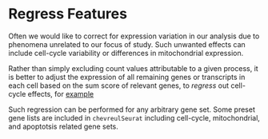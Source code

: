 # Regress Features

Often we would like to correct for expression variation in our analysis due to phenomena unrelated to our focus of study. Such unwanted effects can include cell-cycle variability or differences in mitochondrial expression. 

Rather than simply excluding count values attributable to a given process, it is better to adjust the expression of all remaining genes or transcripts in each cell based on the sum score of relevant genes, to _regress_ out cell-cycle effects, for [example](https://satijalab.org/seurat/v3.0/cell_cycle_vignette.html)

Such regression can be performed for any arbitrary gene set. Some preset gene lists are included in `chevreulSeurat` including cell-cycle, mitochondrial, and apoptotsis related gene sets. 
